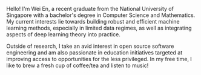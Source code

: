 Hello! I'm Wei En, a recent graduate from the National University of Singapore with a bachelor's degree in Computer Science and Mathematics. My current interests lie towards building robust and efficient machine learning methods, especially in limited data regimes, as well as integrating aspects of deep learning theory into practice.

Outside of research, I take an avid interest in open source software engineering and am also passionate in education initiatives targeted at improving access to opportunities for the less privileged. In my free time, I like to brew a fresh cup of coffee/tea and listen to music!
